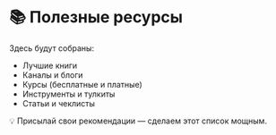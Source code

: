 # 📚 Полезные ресурсы

Здесь будут собраны:

- Лучшие книги
- Каналы и блоги
- Курсы (бесплатные и платные)
- Инструменты и тулкиты
- Статьи и чеклисты

💡 Присылай свои рекомендации — сделаем этот список мощным.
